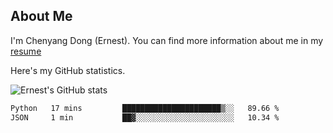 ## About Me

I'm Chenyang Dong (Ernest). You can find more information about me in my [resume](https://github.com/ernestDong/resume)

Here's my GitHub statistics.

![Ernest's GitHub stats](https://github-readme-stats.vercel.app/api?username=ErnestDong&show_icons=true?count_private=true)

<!--START_SECTION:waka-->

```txt
Python   17 mins         ██████████████████████▒░░   89.66 %
JSON     1 min           ██▓░░░░░░░░░░░░░░░░░░░░░░   10.34 %
```

<!--END_SECTION:waka-->
